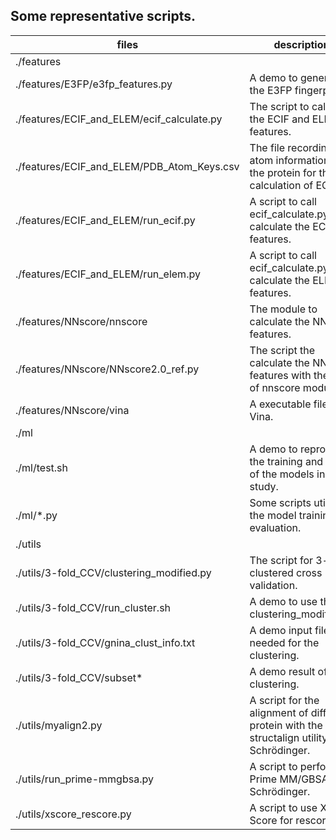 ## Some representative scripts.

files  | descriptions 
---- | ----- 
./features |     
./features/E3FP/e3fp_features.py  | A demo to generate the E3FP fingerprint. 
./features/ECIF_and_ELEM/ecif_calculate.py  | The script to calculate the ECIF and ELEM features.
./features/ECIF_and_ELEM/PDB_Atom_Keys.csv  | The file recording the atom information of the protein for the calculation of ECIF.
./features/ECIF_and_ELEM/run_ecif.py  | A script to call ecif_calculate.py to calculate the ECIF features.
./features/ECIF_and_ELEM/run_elem.py  | A script to call ecif_calculate.py to calculate the ELEM features.
./features/NNscore/nnscore  | The module to calculate the NNscore features.
./features/NNscore/NNscore2.0_ref.py  | The script the calculate the NNscore features with the use of nnscore module.
./features/NNscore/vina  | A executable file of Vina.
./ml |  
./ml/test.sh   | A demo to reproduce the training and testing of the models in this study.
./ml/\*.py  | Some scripts utilized in the model training and evaluation.
./utils |  
./utils/3-fold_CCV/clustering_modified.py  | The script for 3-fold clustered cross validation.
./utils/3-fold_CCV/run_cluster.sh   | A demo to use the clustering_modified.py. 
./utils/3-fold_CCV/gnina_clust_info.txt  | A demo input file needed for the clustering.
./utils/3-fold_CCV/subset*   | A demo result of the clustering.
./utils/myalign2.py  | A script for the alignment of different protein with the structalign utility in Schrödinger.
./utils/run_prime-mmgbsa.py  | A script to perform Prime MM/GBSA in Schrödinger.
./utils/xscore_rescore.py    | A script to use X-Score for rescoring. 
